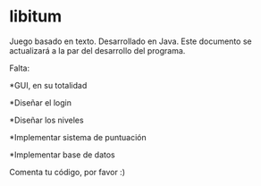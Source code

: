 # libitum
Juego basado en texto. Desarrollado en Java.
Este documento se actualizará a la par del desarrollo del programa.

Falta:

  *GUI, en su totalidad
    
  *Diseñar el login
  
  *Diseñar los niveles
    
  *Implementar sistema de puntuación
  
  *Implementar base de datos
  

Comenta tu código, por favor :)
